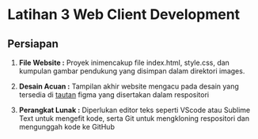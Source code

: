 # Latihan 3 Web Client Development

## Persiapan
1. **File Website :**
Proyek inimencakup file index.html, style.css, dan kumpulan gambar pendukung yang disimpan dalam direktori images.

2. **Desain Acuan :**
Tampilan akhir website mengacu pada desain yang tersedia di [tautan](https://www.figma.com/design/CAawvDkcG4AIoMWvHwrQvo/workoutaja?node-id=0-1&t=CfOIRcJJPeT5PykW-1) figma yang disertakan dalam respositori

3. **Perangkat Lunak :**
Diperlukan editor teks seperti VScode atau Sublime Text untuk mengefit kode, serta Git untuk mengkloning respositori dan mengunggah kode ke GitHub

   
